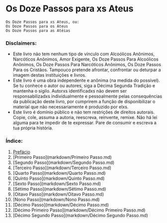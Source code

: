 Os Doze Passos para xs Ateus
============================

```
Os Doze Passos para xs Ateus, ou:
Os Doze Passos para os Ateus
Os Doze Passos para as Atéias
```

### Disclaimers:

* Este livro não tem nenhum tipo de vínculo com Alcoólicos Anônimos, Narcóticos Anônimos, Amor Exigente, Os Doze Passos Para Alcoólicos Anônimos, Os Doze Passos Para Narcóticos Anônimos, Os Doze Passos Para os Cristãos. Tampouco pretende afrontar, confrontar ou deturpar a imagem destas instituições e livros.
* Este livro é uma obra independente e anônima (na medida do possível). Se tu conhece o autor ou autores, siga a Décima Segunda Tradição e mantenha o sigilo. Autorxs identificadxs não devem ser responsabilizadxs individualmente e pessoalmente pelas consequências da publicação deste livro, por cumprirem a função de disponibilizar o material que não necessariamente é produzido por elxs.
* Este livro é domínio público e não tem restrições de direitos autorais. Copie, cole, assuma a autoria, reescreva, reinvente, remixe. Não há lei alguma para te impedir de te expressar. Pare de consumir e escreva a tua própria história.

### Índice:

1. [Prefácio](markdown/Prefácio.md)
1. [Primeiro Passo](markdown/Primeiro Passo.md)
1. [Segundo Passo](markdown/Segundo Passo.md)
1. [Terceiro Passo](markdown/Terceiro Passo.md)
1. [Quarto Passo](markdown/Quarto Passo.md)
1. [Quinto Passo](markdown/Quinto Passo.md)
1. [Sexto Passo](markdown/Sexto Passo.md)
1. [Sétimo Passo](markdown/Sétimo Passo.md)
1. [Oitavo Passo](markdown/Oitavo Passo.md)
1. [Nono Passo](markdown/Nono Passo.md)
1. [Décimo Passo](markdown/Décimo Passo.md)
1. [Décimo Primeiro Passo](markdown/Décimo Primeiro Passo.md)
1. [Décimo Segundo Passo](markdown/Décimo Segundo Passo.md)
